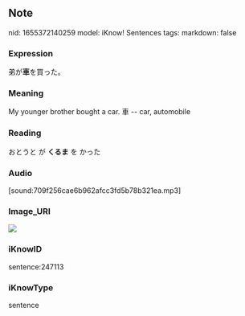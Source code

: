 ## Note
nid: 1655372140259
model: iKnow! Sentences
tags: 
markdown: false

### Expression
弟が<b>車</b>を買った。

### Meaning
My younger brother bought a car.
車 -- car, automobile

### Reading
おとうと が <b>くるま</b> を かった

### Audio
[sound:709f256cae6b962afcc3fd5b78b321ea.mp3]

### Image_URI
<img src="e583beb441bb6e35f353201f6d1c2f6a.jpg">

### iKnowID
sentence:247113

### iKnowType
sentence
